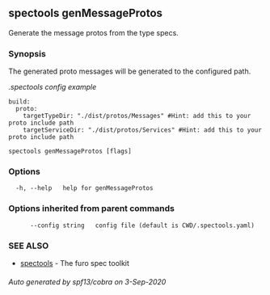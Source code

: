 ## spectools genMessageProtos

Generate the message protos from the type specs.

### Synopsis

The generated proto messages will be generated to the configured path.

*.spectools config example*

	build:
	  proto:
		targetTypeDir: "./dist/protos/Messages" #Hint: add this to your proto include path
		targetServiceDir: "./dist/protos/Services" #Hint: add this to your proto include path



```
spectools genMessageProtos [flags]
```

### Options

```
  -h, --help   help for genMessageProtos
```

### Options inherited from parent commands

```
      --config string   config file (default is CWD/.spectools.yaml)
```

### SEE ALSO

* [spectools](spectools.md)	 - The furo spec toolkit

###### Auto generated by spf13/cobra on 3-Sep-2020
